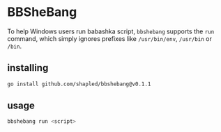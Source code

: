 # BBSheBang

To help Windows users run babashka script, `bbshebang` supports the `run` command, which simply ignores prefixes like `/usr/bin/env`, `/usr/bin` or `/bin`.

## installing

```bash
go install github.com/shapled/bbshebang@v0.1.1
```

## usage

```bash
bbshebang run <script>
```
